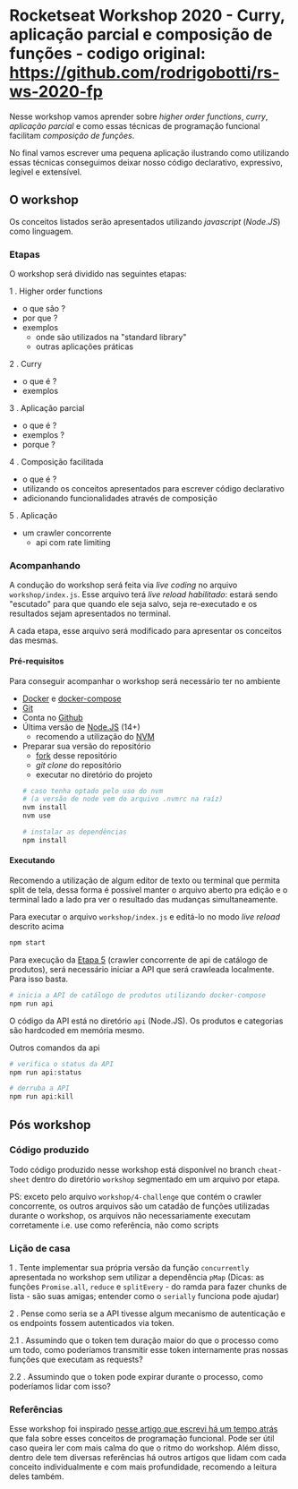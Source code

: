 # Rocketseat Workshop 2020 - Curry, aplicação parcial e composição de funções - codigo original: https://github.com/rodrigobotti/rs-ws-2020-fp

Nesse workshop vamos aprender sobre _higher order functions_, _curry_, _aplicação parcial_ 
e como essas técnicas de programação funcional facilitam _composição de funções_.

No final vamos escrever uma pequena aplicação ilustrando como utilizando essas técnicas 
conseguimos deixar nosso código declarativo, expressivo, legível e extensível.

## O workshop

Os conceitos listados serão apresentados utilizando _javascript_ (_Node.JS_) como linguagem.

### Etapas

O workshop será dividido nas seguintes etapas:

1 . Higher order functions
  - o que são ?
  - por que ?
  - exemplos
    - onde são utilizados na "standard library"
    - outras aplicações práticas
  
2 . Curry
  - o que é ?
  - exemplos

3 . Aplicação parcial
  - o que é ?
  - exemplos ?
  - porque ?

4 . Composição facilitada
  - o que é ?
  - utilizando os conceitos apresentados para escrever código declarativo
  - adicionando funcionalidades através de composição

5 . Aplicação
  - um crawler concorrente
    - api com rate limiting

### Acompanhando

A condução do workshop será feita via _live coding_ no arquivo `workshop/index.js`.
Esse arquivo terá _live reload habilitado_: estará sendo "escutado" para que quando ele seja salvo, seja re-executado e os resultados sejam apresentados no terminal.

A cada etapa, esse arquivo será modificado para apresentar os conceitos das mesmas.

#### Pré-requisitos

Para conseguir acompanhar o workshop será necessário ter no ambiente

- [Docker](https://www.docker.com/) e [docker-compose](https://docs.docker.com/compose/)
- [Git](https://git-scm.com/)
- Conta no [Github](https://github.com/)
- Última versão de [Node.JS](https://nodejs.org/en/) (14+)
  - recomendo a utilização do [NVM](https://github.com/nvm-sh/nvm)
- Preparar sua versão do repositório
  - [fork](https://github.com/rodrigobotti/rs-ws-2020-fp/fork) desse repositório
  - _git clone_ do repositório
  - executar no diretório do projeto
  ```sh
  # caso tenha optado pelo uso do nvm
  # (a versão de node vem do arquivo .nvmrc na raíz)
  nvm install
  nvm use

  # instalar as dependências
  npm install
  ```

#### Executando

Recomendo a utilização de algum editor de texto ou terminal que permita split de tela,
dessa forma é possível manter o arquivo aberto pra edição e o terminal lado a lado
pra ver o resultado das mudanças simultaneamente.

Para executar o arquivo `workshop/index.js` e editá-lo no modo _live reload_ descrito acima
```sh
npm start
```

Para execução da [Etapa 5](#Etapas) (crawler concorrente de api de catálogo de produtos),
será necessário iniciar a API que será crawleada localmente. Para isso basta.
```sh
# inicia a API de catálogo de produtos utilizando docker-compose
npm run api
```
O código da API está no diretório `api` (Node.JS). Os produtos e categorias são hardcoded em memória mesmo.

Outros comandos da api
```sh
# verifica o status da API
npm run api:status

# derruba a API
npm run api:kill
```

## Pós workshop

### Código produzido
Todo código produzido nesse workshop está disponível no branch `cheat-sheet` dentro do diretório `workshop`
segmentado em um arquivo por etapa. 

PS: exceto pelo arquivo `workshop/4-challenge` que contém o crawler concorrente,
os outros arquivos são um catadão de funções utilizadas durante o workshop, os arquivos não necessariamente executam corretamente
i.e. use como referência, não como scripts

### Lição de casa

1 . Tente implementar sua própria versão da função `concurrently` apresentada no workshop
sem utilizar a dependência `pMap`
(Dicas: as funções `Promise.all`, `reduce` e `splitEvery` - do ramda para fazer chunks de lista - são suas amigas; entender como o `serially` funciona pode ajudar)

2 . Pense como seria se a API tivesse algum mecanismo de autenticação e os endpoints fossem autenticados via token. 

2.1 . Assumindo que o token tem duração maior do que o processo como um todo, como poderíamos transmitir esse token internamente pras nossas funções que executam as requests?

2.2 . Assumindo que o token pode expirar durante o processo, como poderíamos lidar com isso?

### Referências

Esse workshop foi inspirado [nesse artigo que escrevi há um tempo atrás](https://medium.com/nexa-digital/currying-and-partial-application-composition-made-easier-30aedaa54b5f?source=friends_link&sk=fb30e1e20d7a63c2f80e188916714fa0) que fala sobre esses conceitos de programação funcional. 
Pode ser útil caso queira ler com mais calma do que o ritmo do workshop.
Além disso, dentro dele tem diversas referências há outros artigos que lidam com cada conceito individualmente e com mais profundidade, recomendo a leitura deles também.
